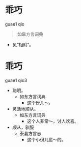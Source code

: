 # 乖巧
guae1 qio
> 如皋方言词典
- 见“相附”。

# 乖巧
guae1 qio3
+ 聪明。
  * 如东方言词典
    - 这个伢儿～。
+ 灵活地顺从。
  * 如东方言词典
    - 这个人非常～，讨人欢喜。
+ 顺从，驯服
  * 泰县方言志
    - 这个小伢儿蛮～的。
